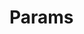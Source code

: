 # Params

<CodeBlock :importComponentInstanceFn="() => import('@/components/use-cases/VParams.vue')" :importComponentRawFn="() => import('@/components/use-cases/VParams.vue?raw')"></CodeBlock>